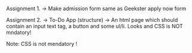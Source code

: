 Assignment 1. -> 
    Make admission form same as Geekster apply now form
    
    
Assignment 2. -> 
    To-Do App (structure) -> An html page which should contain an input text tag, a button and some ul/li.
Looks and CSS is NOT mndatory!

Note: CSS is not mendatory !